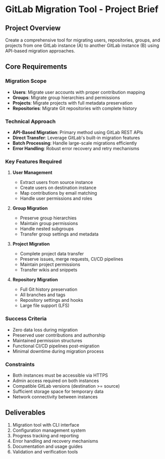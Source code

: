 # GitLab Migration Tool - Project Brief

## Project Overview

Create a comprehensive tool for migrating users, repositories, groups, and projects from one GitLab instance (A) to another GitLab instance (B) using API-based migration approaches.

## Core Requirements

### Migration Scope

- **Users**: Migrate user accounts with proper contribution mapping
- **Groups**: Migrate group hierarchies and permissions
- **Projects**: Migrate projects with full metadata preservation
- **Repositories**: Migrate Git repositories with complete history

### Technical Approach

- **API-Based Migration**: Primary method using GitLab REST APIs
- **Direct Transfer**: Leverage GitLab's built-in migration features
- **Batch Processing**: Handle large-scale migrations efficiently
- **Error Handling**: Robust error recovery and retry mechanisms

### Key Features Required

1. **User Management**

   - Extract users from source instance
   - Create users on destination instance
   - Map contributions by email matching
   - Handle user permissions and roles

2. **Group Migration**

   - Preserve group hierarchies
   - Maintain group permissions
   - Handle nested subgroups
   - Transfer group settings and metadata

3. **Project Migration**

   - Complete project data transfer
   - Preserve issues, merge requests, CI/CD pipelines
   - Maintain project permissions
   - Transfer wikis and snippets

4. **Repository Migration**
   - Full Git history preservation
   - All branches and tags
   - Repository settings and hooks
   - Large file support (LFS)

### Success Criteria

- Zero data loss during migration
- Preserved user contributions and authorship
- Maintained permission structures
- Functional CI/CD pipelines post-migration
- Minimal downtime during migration process

### Constraints

- Both instances must be accessible via HTTPS
- Admin access required on both instances
- Compatible GitLab versions (destination >= source)
- Sufficient storage space for temporary data
- Network connectivity between instances

## Deliverables

1. Migration tool with CLI interface
2. Configuration management system
3. Progress tracking and reporting
4. Error handling and recovery mechanisms
5. Documentation and usage guides
6. Validation and verification tools
